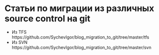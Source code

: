 Статьи по миграции из различных source control на git
=====================
<ul>
<li>Из TFS https://github.com/SychevIgor/blog_migration_to_git/tree/master/tfs 
</li>
<li>Из SVN https://github.com/SychevIgor/blog_migration_to_git/tree/master/svn
</li>
</ul>
